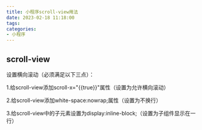 ```yaml
---
title: 小程序scroll-view用法
date: 2023-02-18 11:18:00
tags:
categories:
- 小程序
---
```


## scroll-view
设置横向滚动（必须满足以下三点）：

1.给scroll-view添加scroll-x="{{true}}"属性（设置为允许横向滚动）

2.给scroll-view添加white-space:nowrap;属性（设置为不换行）

3.给scroll-view中的子元素设置为display:inline-block;（设置为子组件显示在一行）
